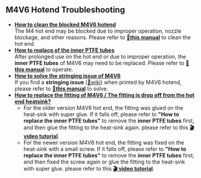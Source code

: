 ## M4V6 Hotend Troubleshooting
- [**How to clean the blocked M4V6 hotend**](./cleanM4V6.md)      
The M4 hot end may be blocked due to improper operation, nozzle blockage, and other reasons. Please refer to [**:book:this manual**](./cleanM4V6.md) to clean the hot end.
- [**How to replace of the inner PTFE tubes**](./ReplaceM4V6InnerPTFE.md)      
After prolonged use on the hot end or due to improper operation, the **inner PTFE tubes** of M4V6 may need to be replaced. Please refer to [ **:book:this manual**](./ReplaceM4V6InnerPTFE.md) to operate.
- [**How to solve the stringing issue of M4V6**](https://github.com/ZONESTAR3D/Upgrade-kit-guide/blob/main/HOTEND/M4/M4_V6/M4V6_FAQ/stringsIssue.md)      
If you find a **stringing issue** ([:link:wiki](https://www.matterhackers.com/articles/3d-printer-troubleshooting-guide#Issue9)) when printed by M4V6 hotend, please refer to [ **:book:this manual**](https://github.com/ZONESTAR3D/Upgrade-kit-guide/blob/main/HOTEND/M4/M4_V6/M4V6_FAQ/stringsIssue.md) to solve.
- [**How to replace the fitting of M4V6 / The fitting is drop off from the hot end heatsink?**]()
  - For the older version M4V6 hot end, the fitting was glued on the heat-sink with super glue. If it falls off, please refer to **"How to replace the inner PTFE tubes"** to remove the **inner PTFE tubes** first, and then glue the fitting to the heat-sink again. please refer to this [**:clapper: video tutorial**](https://github.com/ZONESTAR3D/Upgrade-kit-guide/assets/29502731/be6471ec-a0fe-4af0-bfbf-f6ef05c2e623).   
  - For the newer version M4V6 hot end, the fitting was fixed on the heat-sink with a small screw. If it falls off, please refer to **"How to replace the inner PTFE tubes"** to remove the **inner PTFE tubes** first, and then fixed the screw again or glue the fitting to the heat-sink with super glue. please refer to this [**:clapper: video tutorial**](https://github.com/ZONESTAR3D/Upgrade-kit-guide/assets/29502731/d7009e4e-5f8a-4267-ae60-d3ad024448bb).    

